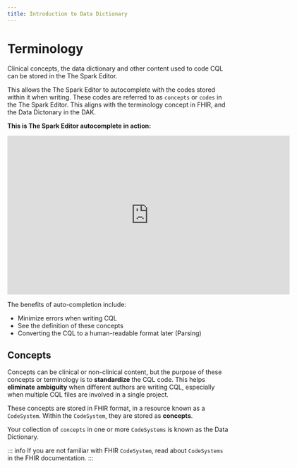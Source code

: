 ```yaml
---
title: Introduction to Data Dictionary
---
```


# Terminology

Clinical concepts, the data dictionary and other content used to code CQL can be stored in the The Spark Editor.

This allows the The Spark Editor to autocomplete with the codes stored within it when writing. These codes are referred to as `concepts` or `codes` in the The Spark Editor. This aligns with the terminology concept in FHIR, and the Data Dictonary in the DAK.

**This is The Spark Editor autocomplete in action:**

<iframe title="vimeo-player" src="https://player.vimeo.com/video/1081104117?h=9155afde6f" width="640" height="360" frameborder="0"    allowfullscreen></iframe>

The benefits of auto-completion include:

- Minimize errors when writing CQL
- See the definition of these concepts
- Converting the CQL to a human-readable format later (Parsing)

## Concepts

Concepts can be clinical or non-clinical content, but the purpose of these concepts or terminology is to **standardize** the CQL code. This helps **eliminate** **ambiguity** when different authors are writing CQL, especially when multiple CQL files are involved in a single project.

These concepts are stored in FHIR format, in a resource known as a `CodeSystem`. Within the `CodeSystem`, they are stored as **concepts**.

Your collection of `concepts` in one or more `CodeSystems` is known as the Data Dictionary.

::: info
If you are not familiar with FHIR `CodeSystem`, read about `CodeSystems` in the FHIR documentation.
:::
